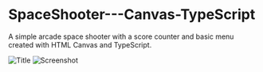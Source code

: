 # SpaceShooter---Canvas-TypeScript

A simple arcade space shooter with a score counter and basic menu created with HTML Canvas and TypeScript.

![Title](../assets/title.png)
![Screenshot](../assets/ScreenShot.png)

